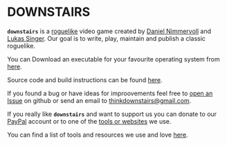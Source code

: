 
DOWNSTAIRS
==========

**`downstairs`** is a [roguelike](https://en.wikipedia.org/wiki/roguelike) video
game created by [Daniel Nimmervoll](https://github.com/nimmda) and [Lukas
Singer](https://github.com/linluk).  Our goal is to write, play, maintain and
publish a classic roguelike.


You can Download an executable for your favourite operating system from
[here](downloads.html).

Source code and build instructions can be found
[here](https://github.com/linluk/downstairs).


If you found a bug or have ideas for improovements feel free to
[open an Issue](https://github.com/linluk/downstairs/issues/new)
on github or send an email to
[thinkdownstairs@gmail.com](mailto:thinkdownstairs@gmail.com).


If you really like **`downstairs`** and want to support us you can donate to
our [PayPal](https://www.paypal.me/linluk/10) account or to one of the [tools or
websites](love.html) we use.


You can find a list of tools and resources we use and love [here](love.html).




